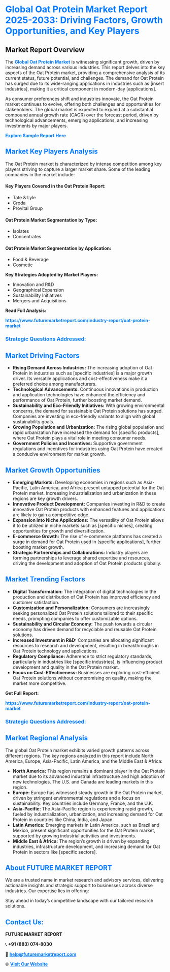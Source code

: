 <h1 style="color: #007BFF;">Global Oat Protein Market Report 2025-2033: Driving Factors, Growth Opportunities, and Key Players</h1>

<section id="overview">
<h2>Market Report Overview</h2>
<p>The <a href="https://www.futuremarketreport.com/industry-report/oat-protein-market" style="color: #007BFF; text-decoration: none;"><strong>Global Oat Protein Market</strong></a> is witnessing significant growth, driven by increasing demand across various industries. This report delves into the key aspects of the Oat Protein market, providing a comprehensive analysis of its current status, future potential, and challenges. The demand for Oat Protein has surged due to its wide-ranging applications in industries such as [insert industries], making it a critical component in modern-day [applications].</p>
<p>As consumer preferences shift and industries innovate, the Oat Protein market continues to evolve, offering both challenges and opportunities for stakeholders. The global market is expected to expand at a substantial compound annual growth rate (CAGR) over the forecast period, driven by technological advancements, emerging applications, and increasing investments by major players.</p>
</section>

<section id="overview">
<p><a href="https://www.futuremarketreport.com/request-sample/reportId=110023" style="color: #007BFF; text-decoration: none;"><strong>Explore Sample Report Here</strong></a></p>
</section>

<section id="key-players">
<h2 style="color: #007BFF;">Market Key Players Analysis</h2>
<p>The Oat Protein market is characterized by intense competition among key players striving to capture a larger market share. Some of the leading companies in the market include:</p>
<h4>Key Players Covered in the Oat Protein Report:</h4>
<ul><li>Tate &amp; Lyle</li><li>Croda</li><li>Provital Group</li></ul>
<h4>Oat Protein Market Segmentation by Type:</h4>
<ul><li>Isolates</li><li>Concentrates</li></ul>

<h4>Oat Protein Market Segmentation by Application:</h4>
<ul><li>Food &amp; Beverage</li><li>Cosmetic</li></ul>
<p><strong>Key Strategies Adopted by Market Players:</strong></p>
<ul>
<li>Innovation and R&D</li>
<li>Geographical Expansion</li>
<li>Sustainability Initiatives</li>
<li>Mergers and Acquisitions</li>
</ul>
</section>

<section>
<p><strong>Read Full Analysis: </strong></p><a href="https://www.futuremarketreport.com/industry-report/oat-protein-market" style="color: #007BFF; text-decoration: none;"><strong>https://www.futuremarketreport.com/industry-report/oat-protein-market</strong></a>
<h3 style="color: #007BFF;">Strategic Questions Addressed:</h3>
</section>

<section id="driving-factors">
<h2 style="color: #007BFF;">Market Driving Factors</h2>
<ul>
<li><strong>Rising Demand Across Industries:</strong> The increasing adoption of Oat Protein in industries such as [specific industries] is a major growth driver. Its versatile applications and cost-effectiveness make it a preferred choice among manufacturers.</li>
<li><strong>Technological Advancements:</strong> Continuous innovations in production and application technologies have enhanced the efficiency and performance of Oat Protein, further boosting market demand.</li>
<li><strong>Sustainability and Eco-Friendly Initiatives:</strong> With growing environmental concerns, the demand for sustainable Oat Protein solutions has surged. Companies are investing in eco-friendly variants to align with global sustainability goals.</li>
<li><strong>Growing Population and Urbanization:</strong> The rising global population and rapid urbanization have increased the demand for [specific products], where Oat Protein plays a vital role in meeting consumer needs.</li>
<li><strong>Government Policies and Incentives:</strong> Supportive government regulations and incentives for industries using Oat Protein have created a conducive environment for market growth.</li>
</ul>
</section>

<section id="growth-opportunities">
<h2 style="color: #007BFF;">Market Growth Opportunities</h2>
<ul>
<li><strong>Emerging Markets:</strong> Developing economies in regions such as Asia-Pacific, Latin America, and Africa present untapped potential for the Oat Protein market. Increasing industrialization and urbanization in these regions are key growth drivers.</li>
<li><strong>Innovative Product Development:</strong> Companies investing in R&D to create innovative Oat Protein products with enhanced features and applications are likely to gain a competitive edge.</li>
<li><strong>Expansion into Niche Applications:</strong> The versatility of Oat Protein allows it to be utilized in niche markets such as [specific niches], creating opportunities for growth and diversification.</li>
<li><strong>E-commerce Growth:</strong> The rise of e-commerce platforms has created a surge in demand for Oat Protein used in [specific applications], further boosting market growth.</li>
<li><strong>Strategic Partnerships and Collaborations:</strong> Industry players are forming partnerships to leverage shared expertise and resources, driving the development and adoption of Oat Protein products globally.</li>
</ul>
</section>

<section id="trending-factors">
<h2 style="color: #007BFF;">Market Trending Factors</h2>
<ul>
<li><strong>Digital Transformation:</strong> The integration of digital technologies in the production and distribution of Oat Protein has improved efficiency and customer satisfaction.</li>
<li><strong>Customization and Personalization:</strong> Consumers are increasingly seeking personalized Oat Protein solutions tailored to their specific needs, prompting companies to offer customizable options.</li>
<li><strong>Sustainability and Circular Economy:</strong> The push towards a circular economy has driven demand for recyclable and reusable Oat Protein solutions.</li>
<li><strong>Increased Investment in R&D:</strong> Companies are allocating significant resources to research and development, resulting in breakthroughs in Oat Protein technology and applications.</li>
<li><strong>Regulatory Compliance:</strong> Adherence to strict regulatory standards, particularly in industries like [specific industries], is influencing product development and quality in the Oat Protein market.</li>
<li><strong>Focus on Cost-Effectiveness:</strong> Businesses are exploring cost-efficient Oat Protein solutions without compromising on quality, making the market more competitive.</li>
</ul>
</section>

<section>
<p><strong>Get Full Report: </strong></p><a href="https://www.futuremarketreport.com/industry-report/oat-protein-market" style="color: #007BFF; text-decoration: none;"><strong>https://www.futuremarketreport.com/industry-report/oat-protein-market</strong></a>
<h3 style="color: #007BFF;">Strategic Questions Addressed:</h3>
</section>


<section id="regional-analysis">
<h2 style="color: #007BFF;">Market Regional Analysis</h2>
<p>The global Oat Protein market exhibits varied growth patterns across different regions. The key regions analyzed in this report include North America, Europe, Asia-Pacific, Latin America, and the Middle East & Africa:</p>
<ul>
<li><strong>North America:</strong> This region remains a dominant player in the Oat Protein market due to its advanced industrial infrastructure and high adoption of new technologies. The U.S. and Canada are leading markets in this region.</li>
<li><strong>Europe:</strong> Europe has witnessed steady growth in the Oat Protein market, driven by stringent environmental regulations and a focus on sustainability. Key countries include Germany, France, and the U.K.</li>
<li><strong>Asia-Pacific:</strong> The Asia-Pacific region is experiencing rapid growth, fueled by industrialization, urbanization, and increasing demand for Oat Protein in countries like China, India, and Japan.</li>
<li><strong>Latin America:</strong> Emerging markets in Latin America, such as Brazil and Mexico, present significant opportunities for the Oat Protein market, supported by growing industrial activities and investments.</li>
<li><strong>Middle East & Africa:</strong> The region’s growth is driven by expanding industries, infrastructure development, and increasing demand for Oat Protein in sectors like [specific sectors].</li>
</ul>
</section>

<footer>
<h2 style="color: #007BFF;">About FUTURE MARKET REPORT</h2>
<p>We are a trusted name in market research and advisory services, delivering actionable insights and strategic support to businesses across diverse industries. Our expertise lies in offering:</p>

<p>Stay ahead in today’s competitive landscape with our tailored research solutions.</p>

<h2 style="color: #007BFF;">Contact Us:</h2>
<p><strong>FUTURE MARKET REPORT</strong></p>
<p>📞 <strong>+91 (883) 074-8030</strong></p>
<p>📧 <strong><a href="mailto:help@futuremarketreport.com" style="color: #007BFF;">help@futuremarketreport.com</a></strong></p>
<p>🌐 <strong><a href="https://www.futuremarketreport.com/" style="color: #007BFF;">Visit Our Website</a></strong></p>
</footer>